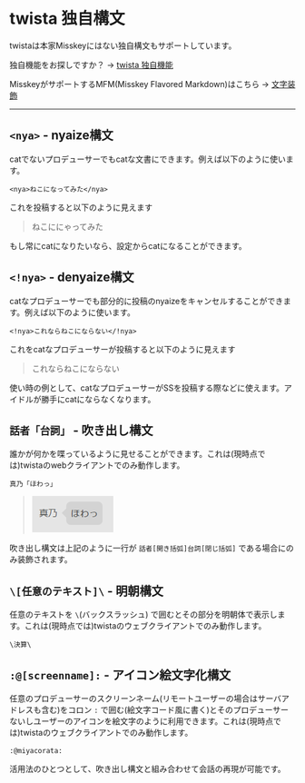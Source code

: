 # twista 独自構文

twistaは本家Misskeyにはない独自構文もサポートしています。

独自機能をお探しですか？ → [twista 独自機能](original.md)

MisskeyがサポートするMFM(Misskey Flavored Markdown)はこちら → [文字装飾](https://joinmisskey.github.io/ja/wiki/usage/mfm/)

***

## `<nya>` - nyaize構文
catでないプロデューサーでもcatな文書にできます。例えば以下のように使います。
```
<nya>ねこになってみた</nya>
```
これを投稿すると以下のように見えます
> ねこににゃってみた

もし常にcatになりたいなら、設定からcatになることができます。

## `<!nya>` - denyaize構文
catなプロデューサーでも部分的に投稿のnyaizeをキャンセルすることができます。例えば以下のように使います。
```
<!nya>これならねこにならない</!nya>
```
これをcatなプロデューサーが投稿すると以下のように見えます
> これならねこにならない

使い時の例として、catなプロデューサーがSSを投稿する際などに使えます。アイドルが勝手にcatにならなくなります。

## `話者「台詞」` - 吹き出し構文
誰かが何かを喋っているように見せることができます。これは(現時点では)twistaのwebクライアントでのみ動作します。
```
真乃「ほわっ」
```

>![fukidasi](./fukidasi.png)

吹き出し構文は上記のように一行が `話者[開き括弧]台詞[閉じ括弧]` である場合にのみ装飾されます。

## `\[任意のテキスト]\` - 明朝構文
任意のテキストを `\`(バックスラッシュ) で囲むとその部分を明朝体で表示します。これは(現時点では)twistaのウェブクライアントでのみ動作します。
```
\決算\
```

## `:@[screenname]:` - アイコン絵文字化構文
任意のプロデューサーのスクリーンネーム(リモートユーザーの場合はサーバアドレスも含む)をコロン `:` で囲む(絵文字コード風に書く)とそのプロデューサーないしユーザーのアイコンを絵文字のように利用できます。これは(現時点では)twistaのウェブクライアントでのみ動作します。
```
:@miyacorata:
```
活用法のひとつとして、吹き出し構文と組み合わせて会話の再現が可能です。
